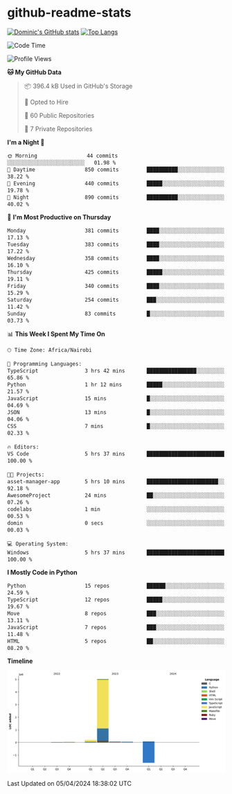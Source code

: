 # github-readme-stats
[![Dominic's GitHub stats](https://github-readme-stats.vercel.app/api?username=Domengo&show_icons=true)](https://github.com/anuraghazra/github-readme-stats)
[![Top Langs](https://github-readme-stats.vercel.app/api/top-langs/?username=Domengo&show_icons=true)](https://github.com/Domengo/github-readme-stats)

<!--START_SECTION:waka-->
![Code Time](http://img.shields.io/badge/Code%20Time-583%20hrs%2057%20mins-blue)

![Profile Views](http://img.shields.io/badge/Profile%20Views-0-blue)

**🐱 My GitHub Data** 

> 📦 396.4 kB Used in GitHub's Storage 
 > 
> 💼 Opted to Hire
 > 
> 📜 60 Public Repositories 
 > 
> 🔑 7 Private Repositories 
 > 
**I'm a Night 🦉** 

```text
🌞 Morning                44 commits          ░░░░░░░░░░░░░░░░░░░░░░░░░   01.98 % 
🌆 Daytime                850 commits         ██████████░░░░░░░░░░░░░░░   38.22 % 
🌃 Evening                440 commits         █████░░░░░░░░░░░░░░░░░░░░   19.78 % 
🌙 Night                  890 commits         ██████████░░░░░░░░░░░░░░░   40.02 % 
```
📅 **I'm Most Productive on Thursday** 

```text
Monday                   381 commits         ████░░░░░░░░░░░░░░░░░░░░░   17.13 % 
Tuesday                  383 commits         ████░░░░░░░░░░░░░░░░░░░░░   17.22 % 
Wednesday                358 commits         ████░░░░░░░░░░░░░░░░░░░░░   16.10 % 
Thursday                 425 commits         █████░░░░░░░░░░░░░░░░░░░░   19.11 % 
Friday                   340 commits         ████░░░░░░░░░░░░░░░░░░░░░   15.29 % 
Saturday                 254 commits         ███░░░░░░░░░░░░░░░░░░░░░░   11.42 % 
Sunday                   83 commits          █░░░░░░░░░░░░░░░░░░░░░░░░   03.73 % 
```


📊 **This Week I Spent My Time On** 

```text
🕑︎ Time Zone: Africa/Nairobi

💬 Programming Languages: 
TypeScript               3 hrs 42 mins       ████████████████░░░░░░░░░   65.86 % 
Python                   1 hr 12 mins        █████░░░░░░░░░░░░░░░░░░░░   21.57 % 
JavaScript               15 mins             █░░░░░░░░░░░░░░░░░░░░░░░░   04.69 % 
JSON                     13 mins             █░░░░░░░░░░░░░░░░░░░░░░░░   04.06 % 
CSS                      7 mins              █░░░░░░░░░░░░░░░░░░░░░░░░   02.33 % 

🔥 Editors: 
VS Code                  5 hrs 37 mins       █████████████████████████   100.00 % 

🐱‍💻 Projects: 
asset-manager-app        5 hrs 10 mins       ███████████████████████░░   92.18 % 
AwesomeProject           24 mins             ██░░░░░░░░░░░░░░░░░░░░░░░   07.26 % 
codelabs                 1 min               ░░░░░░░░░░░░░░░░░░░░░░░░░   00.53 % 
domin                    0 secs              ░░░░░░░░░░░░░░░░░░░░░░░░░   00.03 % 

💻 Operating System: 
Windows                  5 hrs 37 mins       █████████████████████████   100.00 % 
```

**I Mostly Code in Python** 

```text
Python                   15 repos            ██████░░░░░░░░░░░░░░░░░░░   24.59 % 
TypeScript               12 repos            █████░░░░░░░░░░░░░░░░░░░░   19.67 % 
Move                     8 repos             ███░░░░░░░░░░░░░░░░░░░░░░   13.11 % 
JavaScript               7 repos             ███░░░░░░░░░░░░░░░░░░░░░░   11.48 % 
HTML                     5 repos             ██░░░░░░░░░░░░░░░░░░░░░░░   08.20 % 
```



**Timeline**

![Lines of Code chart](https://raw.githubusercontent.com/Domengo/Domengo/main/assets/bar_graph.png)


 Last Updated on 05/04/2024 18:38:02 UTC
<!--END_SECTION:waka-->


